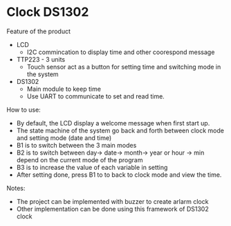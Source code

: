 # Clock DS1302

Feature of the product
 - LCD
   - I2C commincation to display time and other coorespond message  
 - TTP223 - 3 units
   - Touch sensor act as a button for setting time and switching mode in the system  
 - DS1302
   - Main module to keep time
   - Use UART to communicate to set and read time.

How to use:
 -  By default, the LCD display a welcome message when first start up.
 -  The state machine of the system go back and forth between clock mode and setting mode (date and time)
   - B1 is to switch between the 3 main modes
   - B2 is to switch between  day-> date-> month-> year or hour -> min depend on the current mode of the program
   - B3 is to increase the value of each variable in setting
 - After setting done, press B1 to to back to clock mode and view the time.  

Notes:
- The project can be implemented with buzzer to create arlarm clock
- Other implementation can be done using this framework of DS1302 clock
